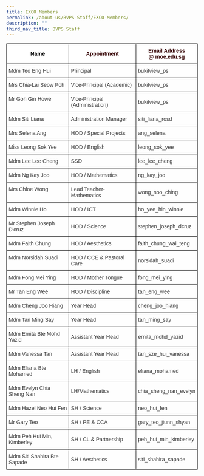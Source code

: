 ```yaml
---
title: EXCO Members
permalink: /about-us/BVPS-Staff/EXCO-Members/
description: ""
third_nav_title: BVPS Staff
---
```

<style type="text/css">
.tg  {border-collapse:collapse;border-spacing:0;}
.tg td{border-color:black;border-style:solid;border-width:1px;font-family:Arial, sans-serif;font-size:14px;
  overflow:hidden;padding:10px 5px;word-break:normal;}
.tg th{border-color:black;border-style:solid;border-width:1px;font-family:Arial, sans-serif;font-size:14px;
  font-weight:normal;overflow:hidden;padding:10px 5px;word-break:normal;}
.tg .tg-b5l7{background-color:rgba(255, 255, 255, 0.6);color:#333;text-align:left;vertical-align:top}
.tg .tg-4x00{background-color:#ffffff;border-color:#000000;color:#000000;font-weight:bold;text-align:center;vertical-align:middle}
.tg .tg-1b5h{background-color:rgba(255, 255, 255, 0.6);color:#333;text-align:left;vertical-align:middle}
.tg .tg-qq5t{background-color:#ffffff;border-color:#000000;color:#330001;font-weight:bold;text-align:center;vertical-align:middle}
</style>
<table class="tg">
<thead>
  <tr>
    <th class="tg-4x00">Name</th>
    <th class="tg-qq5t">Appointment</th>
    <th class="tg-qq5t">Email Address<br>@ moe.edu.sg</th>
  </tr>
</thead>
<tbody>
  <tr>
    <td class="tg-1b5h">Mdm Teo Eng Hui <br></td>
    <td class="tg-1b5h">Principal</td>
    <td class="tg-1b5h">bukitview_ps</td>
  </tr>
  <tr>
    <td class="tg-1b5h">Mrs Chia-Lai Seow Poh</td>
    <td class="tg-1b5h">Vice-Principal (Academic) </td>
    <td class="tg-1b5h">bukitview_ps</td>
  </tr>
  <tr>
    <td class="tg-b5l7">Mr Goh Gin Howe</td>
    <td class="tg-b5l7">Vice-Principal (Administration) </td>
    <td class="tg-1b5h">bukitview_ps</td>
  </tr>
  <tr>
    <td class="tg-b5l7">Mdm Siti Liana</td>
    <td class="tg-b5l7">Administration Manager </td>
    <td class="tg-1b5h">siti_liana_rosd<br></td>
  </tr>
  <tr>
    <td class="tg-b5l7">Mrs Selena Ang<br></td>
    <td class="tg-1b5h">HOD / Special Projects</td>
    <td class="tg-1b5h">ang_selena</td>
  </tr>
  <tr>
    <td class="tg-b5l7">Miss Leong Sok Yee</td>
    <td class="tg-1b5h">HOD / English</td>
    <td class="tg-1b5h">leong_sok_yee</td>
  </tr>
  <tr>
    <td class="tg-b5l7">Mdm Lee Lee Cheng</td>
    <td class="tg-1b5h">SSD</td>
    <td class="tg-1b5h">lee_lee_cheng</td>
  </tr>
  <tr>
    <td class="tg-1b5h">Mdm Ng Kay Joo</td>
    <td class="tg-1b5h">HOD / Mathematics </td>
    <td class="tg-1b5h">ng_kay_joo </td>
  </tr>
  <tr>
    <td class="tg-b5l7">Mrs Chloe Wong  </td>
    <td class="tg-b5l7">Lead Teacher- Mathematics  </td>
    <td class="tg-1b5h">wong_soo_ching </td>
  </tr>
  <tr>
    <td class="tg-b5l7">Mdm Winnie Ho    <br></td>
    <td class="tg-1b5h">HOD / ICT</td>
    <td class="tg-1b5h">ho_yee_hin_winnie</td>
  </tr>
  <tr>
    <td class="tg-1b5h">Mr Stephen Joseph D'cruz</td>
    <td class="tg-1b5h">HOD / Science  </td>
    <td class="tg-1b5h">stephen_joseph_dcruz<br></td>
  </tr>
  <tr>
    <td class="tg-b5l7">Mdm Faith Chung</td>
    <td class="tg-1b5h">HOD / Aesthetics </td>
    <td class="tg-1b5h">faith_chung_wai_teng</td>
  </tr>
  <tr>
    <td class="tg-b5l7">Mdm Norsidah Suadi <br></td>
    <td class="tg-1b5h">HOD / CCE &amp; Pastoral Care</td>
    <td class="tg-1b5h">norsidah_suadi<br></td>
  </tr>
  <tr>
    <td class="tg-b5l7">Mdm Fong Mei Ying</td>
    <td class="tg-1b5h">HOD / Mother Tongue</td>
    <td class="tg-1b5h">fong_mei_ying</td>
  </tr>
  <tr>
    <td class="tg-1b5h">Mr Tan Eng Wee </td>
    <td class="tg-1b5h">HOD / Discipline </td>
    <td class="tg-1b5h">tan_eng_wee</td>
  </tr>
  <tr>
    <td class="tg-1b5h">Mdm Cheng Joo Hiang</td>
    <td class="tg-1b5h">Year Head  </td>
    <td class="tg-1b5h">cheng_joo_hiang</td>
  </tr>
  <tr>
    <td class="tg-1b5h">Mdm Tan Ming Say </td>
    <td class="tg-1b5h">Year Head  <br></td>
    <td class="tg-1b5h">tan_ming_say  </td>
  </tr>
  <tr>
    <td class="tg-1b5h">Mdm Ernita Bte Mohd Yazid</td>
    <td class="tg-1b5h">Assistant Year Head </td>
    <td class="tg-1b5h">ernita_mohd_yazid</td>
  </tr>
  <tr>
    <td class="tg-1b5h">Mdm Vanessa Tan </td>
    <td class="tg-1b5h">Assistant Year Head </td>
    <td class="tg-1b5h">tan_sze_hui_vanessa </td>
  </tr>
  <tr>
    <td class="tg-1b5h">Mdm Eliana Bte Mohamed<br></td>
    <td class="tg-1b5h">LH / English <br></td>
    <td class="tg-1b5h">eliana_mohamed<br></td>
  </tr>
  <tr>
    <td class="tg-1b5h">Mdm Evelyn Chia Sheng Nan</td>
    <td class="tg-1b5h">LH/Mathematics</td>
    <td class="tg-1b5h">chia_sheng_nan_evelyn</td>
  </tr>
  <tr>
    <td class="tg-1b5h">Mdm Hazel Neo Hui Fen</td>
    <td class="tg-1b5h">SH / Science </td>
    <td class="tg-1b5h">neo_hui_fen</td>
  </tr>
  <tr>
    <td class="tg-1b5h">Mr Gary Teo<br></td>
    <td class="tg-1b5h">SH / PE &amp; CCA<br></td>
    <td class="tg-1b5h">gary_teo_jiunn_shyan</td>
  </tr>
  <tr>
    <td class="tg-1b5h">Mdm Peh Hui Min, Kimberley</td>
    <td class="tg-1b5h">SH / CL &amp; Partnership </td>
    <td class="tg-1b5h">peh_hui_min_kimberley </td>
  </tr>
  <tr>
    <td class="tg-1b5h">Mdm Siti Shahira Bte Sapade<br></td>
    <td class="tg-1b5h">SH / Aesthetics </td>
    <td class="tg-1b5h">siti_shahira_sapade</td>
  </tr>
</tbody>
</table>